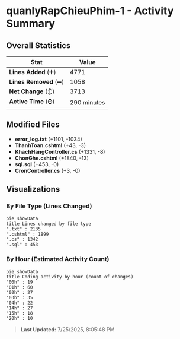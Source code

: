 # quanlyRapChieuPhim-1 - Activity Summary 

## Overall Statistics

| Stat                   | Value                                                             |
| ---------------------- | ----------------------------------------------------------------- |
| **Lines Added** (➕)   | 4771                                          |
| **Lines Removed** (➖) | 1058                                        |
| **Net Change** (↕)    | 3713                |
| **Active Time** (⌚)   | 290 minutes |


## Modified Files
- **error_log.txt** (+1101, -1034)
- **ThanhToan.cshtml** (+43, -3)
- **KhachHangController.cs** (+1331, -8)
- **ChonGhe.cshtml** (+1840, -13)
- **sql.sql** (+453, -0)
- **CronController.cs** (+3, -0)

## Visualizations

### By File Type (Lines Changed)

```mermaid
pie showData
title Lines changed by file type
".txt" : 2135
".cshtml" : 1899
".cs" : 1342
".sql" : 453
```

### By Hour (Estimated Activity Count)

```mermaid
pie showData
title Coding activity by hour (count of changes)
"00h" : 19
"01h" : 60
"02h" : 27
"03h" : 35
"04h" : 22
"14h" : 27
"15h" : 18
"20h" : 10
```


> **Last Updated:** 7/25/2025, 8:05:48 PM